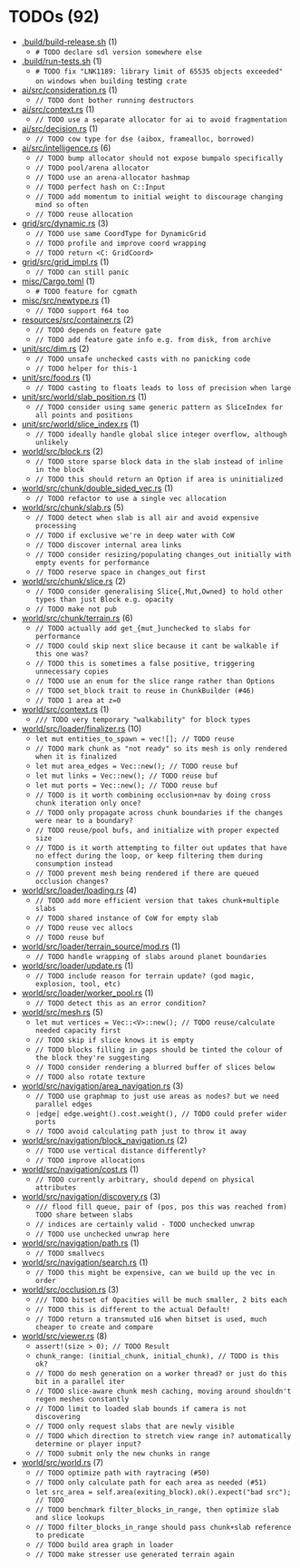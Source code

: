 # TODOs (92)
 * [.build/build-release.sh](.build/build-release.sh) (1)
   * `# TODO declare sdl version somewhere else`
 * [.build/run-tests.sh](.build/run-tests.sh) (1)
   * `# TODO fix "LNK1189: library limit of 65535 objects exceeded" on windows when building `testing` crate`
 * [ai/src/consideration.rs](ai/src/consideration.rs) (1)
   * `// TODO dont bother running destructors`
 * [ai/src/context.rs](ai/src/context.rs) (1)
   * `// TODO use a separate allocator for ai to avoid fragmentation`
 * [ai/src/decision.rs](ai/src/decision.rs) (1)
   * `// TODO cow type for dse (aibox, framealloc, borrowed)`
 * [ai/src/intelligence.rs](ai/src/intelligence.rs) (6)
   * `// TODO bump allocator should not expose bumpalo specifically`
   * `// TODO pool/arena allocator`
   * `// TODO use an arena-allocator hashmap`
   * `// TODO perfect hash on C::Input`
   * `// TODO add momentum to initial weight to discourage changing mind so often`
   * `// TODO reuse allocation`
 * [grid/src/dynamic.rs](grid/src/dynamic.rs) (3)
   * `// TODO use same CoordType for DynamicGrid`
   * `// TODO profile and improve coord wrapping`
   * `// TODO return <C: GridCoord>`
 * [grid/src/grid_impl.rs](grid/src/grid_impl.rs) (1)
   * `// TODO can still panic`
 * [misc/Cargo.toml](misc/Cargo.toml) (1)
   * `# TODO feature for cgmath`
 * [misc/src/newtype.rs](misc/src/newtype.rs) (1)
   * `// TODO support f64 too`
 * [resources/src/container.rs](resources/src/container.rs) (2)
   * `// TODO depends on feature gate`
   * `// TODO add feature gate info e.g. from disk, from archive`
 * [unit/src/dim.rs](unit/src/dim.rs) (2)
   * `// TODO unsafe unchecked casts with no panicking code`
   * `// TODO helper for this-1`
 * [unit/src/food.rs](unit/src/food.rs) (1)
   * `// TODO casting to floats leads to loss of precision when large`
 * [unit/src/world/slab_position.rs](unit/src/world/slab_position.rs) (1)
   * `// TODO consider using same generic pattern as SliceIndex for all points and positions`
 * [unit/src/world/slice_index.rs](unit/src/world/slice_index.rs) (1)
   * `// TODO ideally handle global slice integer overflow, although unlikely`
 * [world/src/block.rs](world/src/block.rs) (2)
   * `// TODO store sparse block data in the slab instead of inline in the block`
   * `// TODO this should return an Option if area is uninitialized`
 * [world/src/chunk/double_sided_vec.rs](world/src/chunk/double_sided_vec.rs) (1)
   * `// TODO refactor to use a single vec allocation`
 * [world/src/chunk/slab.rs](world/src/chunk/slab.rs) (5)
   * `// TODO detect when slab is all air and avoid expensive processing`
   * `// TODO if exclusive we're in deep water with CoW`
   * `// TODO discover internal area links`
   * `// TODO consider resizing/populating changes_out initially with empty events for performance`
   * `// TODO reserve space in changes_out first`
 * [world/src/chunk/slice.rs](world/src/chunk/slice.rs) (2)
   * `// TODO consider generalising Slice{,Mut,Owned} to hold other types than just Block e.g. opacity`
   * `// TODO make not pub`
 * [world/src/chunk/terrain.rs](world/src/chunk/terrain.rs) (6)
   * `// TODO actually add get_{mut_}unchecked to slabs for performance`
   * `// TODO could skip next slice because it cant be walkable if this one was?`
   * `// TODO this is sometimes a false positive, triggering unnecessary copies`
   * `// TODO use an enum for the slice range rather than Options`
   * `// TODO set_block trait to reuse in ChunkBuilder (#46)`
   * `// TODO 1 area at z=0`
 * [world/src/context.rs](world/src/context.rs) (1)
   * `/// TODO very temporary "walkability" for block types`
 * [world/src/loader/finalizer.rs](world/src/loader/finalizer.rs) (10)
   * `let mut entities_to_spawn = vec![]; // TODO reuse`
   * `// TODO mark chunk as "not ready" so its mesh is only rendered when it is finalized`
   * `let mut area_edges = Vec::new(); // TODO reuse buf`
   * `let mut links = Vec::new(); // TODO reuse buf`
   * `let mut ports = Vec::new(); // TODO reuse buf`
   * `// TODO is it worth combining occlusion+nav by doing cross chunk iteration only once?`
   * `// TODO only propagate across chunk boundaries if the changes were near to a boundary?`
   * `// TODO reuse/pool bufs, and initialize with proper expected size`
   * `// TODO is it worth attempting to filter out updates that have no effect during the loop, or keep filtering them during consumption instead`
   * `// TODO prevent mesh being rendered if there are queued occlusion changes?`
 * [world/src/loader/loading.rs](world/src/loader/loading.rs) (4)
   * `// TODO add more efficient version that takes chunk+multiple slabs`
   * `// TODO shared instance of CoW for empty slab`
   * `// TODO reuse vec allocs`
   * `// TODO reuse buf`
 * [world/src/loader/terrain_source/mod.rs](world/src/loader/terrain_source/mod.rs) (1)
   * `// TODO handle wrapping of slabs around planet boundaries`
 * [world/src/loader/update.rs](world/src/loader/update.rs) (1)
   * `// TODO include reason for terrain update? (god magic, explosion, tool, etc)`
 * [world/src/loader/worker_pool.rs](world/src/loader/worker_pool.rs) (1)
   * `// TODO detect this as an error condition?`
 * [world/src/mesh.rs](world/src/mesh.rs) (5)
   * `let mut vertices = Vec::<V>::new(); // TODO reuse/calculate needed capacity first`
   * `// TODO skip if slice knows it is empty`
   * `// TODO blocks filling in gaps should be tinted the colour of the block they're suggesting`
   * `// TODO consider rendering a blurred buffer of slices below`
   * `// TODO also rotate texture`
 * [world/src/navigation/area_navigation.rs](world/src/navigation/area_navigation.rs) (3)
   * `// TODO use graphmap to just use areas as nodes? but we need parallel edges`
   * `|edge| edge.weight().cost.weight(), // TODO could prefer wider ports`
   * `// TODO avoid calculating path just to throw it away`
 * [world/src/navigation/block_navigation.rs](world/src/navigation/block_navigation.rs) (2)
   * `// TODO use vertical distance differently?`
   * `// TODO improve allocations`
 * [world/src/navigation/cost.rs](world/src/navigation/cost.rs) (1)
   * `// TODO currently arbitrary, should depend on physical attributes`
 * [world/src/navigation/discovery.rs](world/src/navigation/discovery.rs) (3)
   * `/// flood fill queue, pair of (pos, pos this was reached from) TODO share between slabs`
   * `// indices are certainly valid - TODO unchecked unwrap`
   * `// TODO use unchecked unwrap here`
 * [world/src/navigation/path.rs](world/src/navigation/path.rs) (1)
   * `// TODO smallvecs`
 * [world/src/navigation/search.rs](world/src/navigation/search.rs) (1)
   * `// TODO this might be expensive, can we build up the vec in order`
 * [world/src/occlusion.rs](world/src/occlusion.rs) (3)
   * `/// TODO bitset of Opacities will be much smaller, 2 bits each`
   * `// TODO this is different to the actual Default!`
   * `// TODO return a transmuted u16 when bitset is used, much cheaper to create and compare`
 * [world/src/viewer.rs](world/src/viewer.rs) (8)
   * `assert!(size > 0); // TODO Result`
   * `chunk_range: (initial_chunk, initial_chunk), // TODO is this ok?`
   * `// TODO do mesh generation on a worker thread? or just do this bit in a parallel iter`
   * `// TODO slice-aware chunk mesh caching, moving around shouldn't regen meshes constantly`
   * `// TODO limit to loaded slab bounds if camera is not discovering`
   * `// TODO only request slabs that are newly visible`
   * `// TODO which direction to stretch view range in? automatically determine or player input?`
   * `// TODO submit only the new chunks in range`
 * [world/src/world.rs](world/src/world.rs) (7)
   * `// TODO optimize path with raytracing (#50)`
   * `// TODO only calculate path for each area as needed (#51)`
   * `let src_area = self.area(exiting_block).ok().expect("bad src"); // TODO`
   * `// TODO benchmark filter_blocks_in_range, then optimize slab and slice lookups`
   * `// TODO filter_blocks_in_range should pass chunk+slab reference to predicate`
   * `// TODO build area graph in loader`
   * `// TODO make stresser use generated terrain again`
